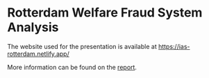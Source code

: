 # Rotterdam Welfare Fraud System Analysis

The website used for the presentation is available at https://ias-rotterdam.netlify.app/


More information can be found on the [report](report.pdf).
